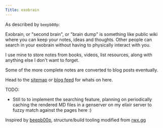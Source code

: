 ```yaml
---
Title: exobrain
---
```


As described by `beepb00p`:

Exobrain, or "second brain", or "brain dump" is something like public wiki where you can keep your notes, ideas and thoughts. Other people can search in your exobrain without having to physically interact with you.

I use mine to store notes from books, videos, list resources, along with anything else I don't want to forget. 

Some of the more complete notes are converted to blog posts eventually.

Head to the [sitemap](./sitemap) or [blog feed](./feed) for whats on here.

TODO:

- Still to to implement the searching feature, planning on periodically caching the rendered MD files in a genserver on my elixir server to fuzzy match against the pages here :)

Inspired by [beepb00p](https://beepb00p.xyz/exobrain/exobrain.html), structure/build tooling modified from [rwx.gg](https://gitlab.com/rwx.gg/README)

